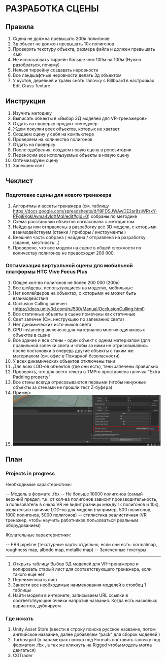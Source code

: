 # РАЗРАБОТКА СЦЕНЫ

## Правила
1. Сцена не должна превышать 200к полигонов
2. 3д объект не должен превышать 10к полигонов
3. Проверить текстуру объекта, размера файла н должен превышать 4мб
4. Не использовать тиррейн больше чем 100м на 100м (Нужно разобраться, почему)
5. Нельзя тиррейну создавать неровности
6. Все ландшафтные неровности делать 3д объектом
7. У кустов, деревьев и травы снять галочку с Billboard в настройках Edit Grass Texture

## Инструкция
1. Изучить методику
2. Выписать объекты в «Выбор 3Д моделей для VR-тренажеров»
3. Отдать на проверку продукт-менеджер
4. Ждем покупки всех объектов, которых не хватает
5. Создаем сцену у себя на компьютере
6. Проверяем на количество полигонов
7. Отдать на проверку
8. После одобрения, создаем новую сцену в репозитории
9. Переносим все используемые объекты в новую сцену
10. Оптимизируем сцену
11. Запекаем свет

## Чеклист

### Подготовке сцены для нового тренажера
1. Алгоритмы и ассеты тренажера (см. таблицу https://docs.google.com/spreadsheets/d/19FDSJWAwDE2ar8zjWRrxY-PFgi8KgkIAvma4yldXMqI/edit#gid=0) собраны по методике
2. Схема расстановки объектов согласована с методистом
3. Найдены или отправлены в разработку все 3D модели, с которыми взаимодействуем (станки / приборы / инструменты )
4. Внешняя часть собрана / найдена / отправлена на разработку (здание, местность...)
5. Проверено, что все модели на сцене в общей сложности по количеству полигонов не превосходят 200 000. 

### Оптимизация виртуальной сцены для мобильной платформы HTC Vive Focus Plus
1) Общее кол-во полигонов не более 200 000 (200к)
2) Все шейдеры, использующиеся на моделях, мобильные
3) Нет коллайдеров на объектах, с которыми не может быть взаимодействия
4) Occlusion Culling запечен (https://docs.unity3d.com/ru/530/Manual/OcclusionCulling.html)
5) Все статичные объекты в сцене помечены как статичные
6) Свет запечен (См. инструкцию по запеканию света)
7) Нет динамических источников света
8) GPU instancing включено для материалов многих одинаковых объектов в сцене
9) Все здание и все стены - один объект с одним материалом (для правильной запечки света и чтобы за ними не отрисовывались после постановки в очередь другие объекты с таким же материалом (см. офис в Пожарной безопасности)
10) У всех динамических объектов отключены тени
11) Для всех LOD-ов объектов (где они есть), тени запечены правильно
12) Проверить, что для всего текста в TMPro проставлена галочка “Extra Padding property”
13) Все стены всегда отрисовываются первыми (чтобы ненужные объекты за стенами не прошли тест Z-буфера)
14) Пример: 
15) ![Alt text](../Images/WorkWithTheScene.png)

## План

### Projects in progress

Необходимые характеристики:

-- Модель в формате .fbx
-- Не больше 10000 полигонов (самый верхний предел, т.к. от кол-ва полигонов зависит производительность, а пользователь в очках VR не видит разницы между 1к полигонов и 10к), желательно наличие LOD-ов для модели (например, 500 полигонов, 1000 полигонов, 5000 полигонов)
-- стилистика реалистичная (VR тренажер, чтобы научить работников пользоваться реальным оборудованием)


Желательные характеристики:

-- PBR pipeline (текстурные карты отдельно, если они есть: normalmap, roughness map, albedo map, metallic map)
-- Запеченные текстуры 

--------------------------------------------------------------------------

1. Открыть таблицу Выбор 3Д моделей для VR-тренажеров и копировать старый лист для соответствующего тренажера, если такого еще нет
2. Переименовать лист
3. Занести все необходимые наименования моделей в столбец 1 таблицы
4. Найти модели в интернете, записываем URL ссылки в соответствующие ячейки напротив названия. Когда есть насколько вариантов, дублируем 

### Где искать

1. Unity Asset Store (ввести в строку поиска русское название, потом английское название, далее добавляем “pack” для сборок моделей )
2. Turbosquid (в параметрах поиска под Formats поставить галочку под форматом .fbx , а так же кликнуть на Rigged чтобы модель могла двигаться)
3. CGTrader 

